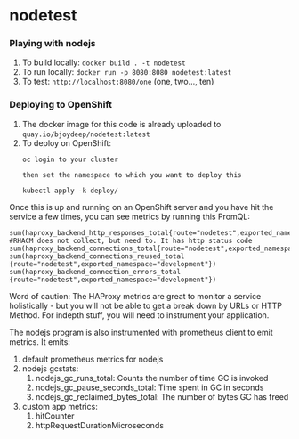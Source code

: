 # nodetest
### Playing with nodejs



1. To build locally: `docker build . -t nodetest`
1. To run locally: `docker run -p 8080:8080 nodetest:latest`
1. To test: `http://localhost:8080/one` (one, two..., ten)

### Deploying to OpenShift
1. The docker image for this code is already uploaded to `quay.io/bjoydeep/nodetest:latest`
1. To deploy on OpenShift: 
    ```
    oc login to your cluster

    then set the namespace to which you want to deploy this

    kubectl apply -k deploy/
    ```

Once this is up and running on an OpenShift server and you have hit the service a few times, you can see metrics by running this PromQL:
```
sum(haproxy_backend_http_responses_total{route="nodetest",exported_namespace="development"}) #RHACM does not collect, but need to. It has http status code
sum(haproxy_backend_connections_total{route="nodetest",exported_namespace="development"})
sum(haproxy_backend_connections_reused_total {route="nodetest",exported_namespace="development"})
sum(haproxy_backend_connection_errors_total {route="nodetest",exported_namespace="development"})
```
Word of caution: The HAProxy metrics are great to monitor a service holistically - but you will not be able to get a break down by URLs or HTTP Method. For indepth stuff, you will need to instrument your application.

The nodejs program is also instrumented with prometheus client to emit metrics. It emits:
1. default prometheus metrics for nodejs
1. nodejs gcstats: 
    1. nodejs_gc_runs_total: Counts the number of time GC is invoked
    1. nodejs_gc_pause_seconds_total: Time spent in GC in seconds
    1. nodejs_gc_reclaimed_bytes_total: The number of bytes GC has freed
1. custom app metrics: 
    1. hitCounter
    1. httpRequestDurationMicroseconds
